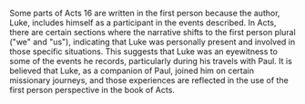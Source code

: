   
Some parts of Acts 16 are written in the first person because the author, Luke, includes himself as a participant in the events described. In Acts, there are certain sections where the narrative shifts to the first person plural ("we" and "us"), indicating that Luke was personally present and involved in those specific situations. This suggests that Luke was an eyewitness to some of the events he records, particularly during his travels with Paul. It is believed that Luke, as a companion of Paul, joined him on certain missionary journeys, and those experiences are reflected in the use of the first person perspective in the book of Acts.